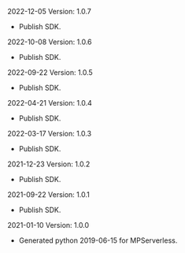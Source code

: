 2022-12-05 Version: 1.0.7
- Publish SDK.

2022-10-08 Version: 1.0.6
- Publish SDK.

2022-09-22 Version: 1.0.5
- Publish SDK.

2022-04-21 Version: 1.0.4
- Publish SDK.

2022-03-17 Version: 1.0.3
- Publish SDK.

2021-12-23 Version: 1.0.2
- Publish SDK.

2021-09-22 Version: 1.0.1
- Publish SDK.

2021-01-10 Version: 1.0.0
- Generated python 2019-06-15 for MPServerless.

